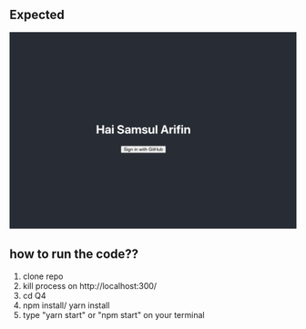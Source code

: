 ## Expected

![expected](./expected.png)

## how to run the code??
1. clone repo
2. kill process on http://localhost:300/
3. cd Q4
4. npm install/ yarn install
5. type "yarn start" or "npm start" on your terminal

